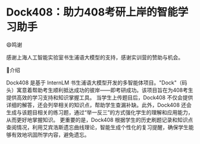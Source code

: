 #  Dock408：助力408考研上岸的智能学习助手

😄鸣谢

感谢上海人工智能实验室书生浦语大模型的支持，感谢实训营的赞助与机会。

💬介绍

Dock408 是基于 InternLM 书生浦语大模型开发的多智能体项目。"Dock"（码头）寓意着帮助考生顺利抵达成功的彼岸——即考研成功。该项目旨在为408考生提供高效的学习支持和知识掌握工具。 当学生上传题目后，Dock408 不仅会提供详细的解答，还会列举相关的知识点，帮助学生查漏补缺。此外，Dock408 还会生成与该题目相关的练习题，通过“举一反三”的方式强化学生的理解和应用能力，从而更好地掌握知识。 更重要的是，Dock408 根据学生的历史刷题记录和知识点查阅情况，利用艾宾浩斯遗忘曲线理论，智能生成个性化的复习提醒，确保学生能够有效地巩固所学内容，避免遗忘。